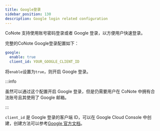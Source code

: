 ```yaml
---
title: Google登录
sidebar_position: 130
description: Google login related configuration
---
```


CoNote 支持使用账号密码登录或者 Google 登录，以方便用户快速登录。

完整的CoNote Google登录配置如下：

```yaml
google:
  enable: true
  client_id: YOUR_GOOGLE_CLIENT_ID
```

将`enable`设置为`true`，则开启 Google 登录。

:::info

虽然可以通过这个配置开启 Google 登录，但是仍需要用户在 CoNote 中拥有合法账号且其使用了 Google 邮箱。

:::

`client_id` 是 Google 登录的客户端 ID，可以在 Google Cloud Console 中创建，创建方法可以参考[Google 官方文档](https://support.google.com/cloud/answer/6158849)。

